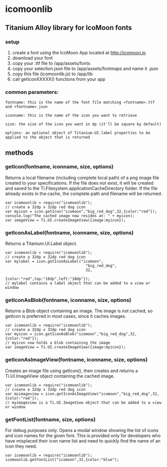 # icomoonlib

## Titanium Alloy library for IcoMoon fonts
 	
### setup
1. create a font using the IcoMoon App located at http://icomoon.io
2. download your font
3. copy your <fontname>.ttf file to /app/assets/fonts
4. copy your selection.json file to /app/assets/fontmaps and name it <fontname>.json
5. copy this file (icomoonlib.js) to /app/lib
6. call getIconXXXXX() functions from your app

### common parameters:
	
	fontname: this is the name of the font file matching <fontname>.ttf and <fontname>.json

	iconname: this is the name of the icon you want to retrieve

	size: the size of the icon you want in dp (it'll be square by default)

	options: an optional object of Titanium.UI.label properties to be applied to the object that is returned

## methods

### getIcon(fontname, iconname, size, options)
Returns a local filename (including complete local path) of a png image file created to your specifications.  If the file does not exist, it will be created and saved to the Ti.Filesystem.applicationCacheDirectory folder.  If the file already exists in the cache, the complete path and filename will be returned.

	var icomoonlib = require("icomoonlib");
	// create a 32dp x 32dp red dog icon
	var myicon = icon.getIcon("icomoon","big_red_dog",32,{color:"red"});
	console.log("The cached image now resides at: " + myicon);
	var imageView = Ti.UI.createImageView({image:myicon}); 

### getIconAsLabel(fontname, iconname, size, options)
Returns a Titanium.UI.Label object.

	var icomoonlib = require("icomoonlib");
	// create a 32dp x 32dp red dog icon
	var mylabel = icon.getIconAsLabel("icomoon",
										"big_red_dog",
										32,
										{color:"red",top:"10dp",left:"10dp"});
	// mylabel contains a label object that can be added to a view or window

### getIconAsBlob(fontname, iconname, size, options)
Returns a Blob object containing an image.  The image is not cached, so getIcon is preferred in most cases, since it caches images.

	var icomoonlib = require("icomoonlib");
	// create a 32dp x 32dp red dog icon
	var myicon = icon.getIconAsBlob("icomoon","big_red_dog",32,{color:"red"});
	// myicon now holds a blob containing the image
	var imageView = Ti.UI.createImageView({image:myicon}); 
	
### getIconAsImageView(fontname, iconname, size, options)
Creates an image file using getIcon(), then creates and returns a Ti.UI.ImageView object containing the cached image.

	var icomoonlib = require("icomoonlib");
	// create a 32dp x 32dp red dog icon
	var myimageview = icon.getIconAsImageView("icomoon","big_red_dog",32,{color:"red"});
	// myimageview is a Ti.UI.ImageView object that can be added to a view or window

### getFontList(fontname, size, options)
For debug purposes only.  Opens a modal window showing the list of icons and icon names for the given font.  This is provided only for developers who have misplaced their icon name list and need to quickly find the name of an icon they need.

	var icomoonlib = require("icomoonlib");
	icomoonlib.getFontList("icomoon",32,{color:"blue");
